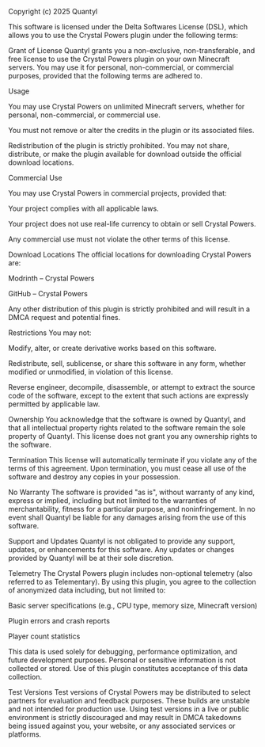 Copyright (c) 2025 Quantyl

This software is licensed under the Delta Softwares License (DSL), which allows you to use the Crystal Powers plugin under the following terms:

Grant of License
Quantyl grants you a non-exclusive, non-transferable, and free license to use the Crystal Powers plugin on your own Minecraft servers. You may use it for personal, non-commercial, or commercial purposes, provided that the following terms are adhered to.

Usage

You may use Crystal Powers on unlimited Minecraft servers, whether for personal, non-commercial, or commercial use.

You must not remove or alter the credits in the plugin or its associated files.

Redistribution of the plugin is strictly prohibited. You may not share, distribute, or make the plugin available for download outside the official download locations.

Commercial Use

You may use Crystal Powers in commercial projects, provided that:

Your project complies with all applicable laws.

Your project does not use real-life currency to obtain or sell Crystal Powers.

Any commercial use must not violate the other terms of this license.

Download Locations
The official locations for downloading Crystal Powers are:

Modrinth – Crystal Powers

GitHub – Crystal Powers

Any other distribution of this plugin is strictly prohibited and will result in a DMCA request and potential fines.

Restrictions
You may not:

Modify, alter, or create derivative works based on this software.

Redistribute, sell, sublicense, or share this software in any form, whether modified or unmodified, in violation of this license.

Reverse engineer, decompile, disassemble, or attempt to extract the source code of the software, except to the extent that such actions are expressly permitted by applicable law.

Ownership
You acknowledge that the software is owned by Quantyl, and that all intellectual property rights related to the software remain the sole property of Quantyl. This license does not grant you any ownership rights to the software.

Termination
This license will automatically terminate if you violate any of the terms of this agreement. Upon termination, you must cease all use of the software and destroy any copies in your possession.

No Warranty
The software is provided "as is", without warranty of any kind, express or implied, including but not limited to the warranties of merchantability, fitness for a particular purpose, and noninfringement. In no event shall Quantyl be liable for any damages arising from the use of this software.

Support and Updates
Quantyl is not obligated to provide any support, updates, or enhancements for this software. Any updates or changes provided by Quantyl will be at their sole discretion.

Telemetry
The Crystal Powers plugin includes non-optional telemetry (also referred to as Telementary). By using this plugin, you agree to the collection of anonymized data including, but not limited to:

Basic server specifications (e.g., CPU type, memory size, Minecraft version)

Plugin errors and crash reports

Player count statistics

This data is used solely for debugging, performance optimization, and future development purposes. Personal or sensitive information is not collected or stored. Use of this plugin constitutes acceptance of this data collection.

Test Versions
Test versions of Crystal Powers may be distributed to select partners for evaluation and feedback purposes. These builds are unstable and not intended for production use. Using test versions in a live or public environment is strictly discouraged and may result in DMCA takedowns being issued against you, your website, or any associated services or platforms.
